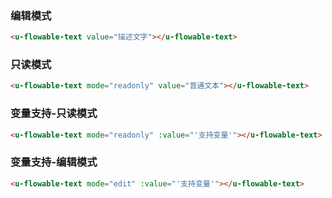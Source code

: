 ### 编辑模式

``` html
<u-flowable-text value="描述文字"></u-flowable-text>
```

### 只读模式

``` html
<u-flowable-text mode="readonly" value="普通文本"></u-flowable-text>
```

### 变量支持-只读模式

``` html
<u-flowable-text mode="readonly" :value="'支持变量'"></u-flowable-text>
```

### 变量支持-编辑模式

``` html
<u-flowable-text mode="edit" :value="'支持变量'"></u-flowable-text>
```
